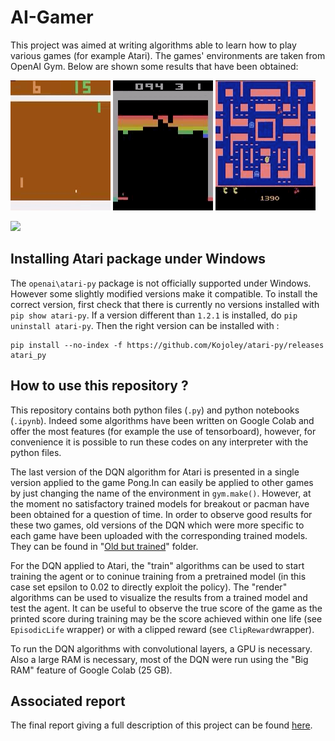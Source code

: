 # AI-Gamer

This project was aimed at writing algorithms able to learn how to play various games (for example Atari). The games' environments are taken from OpenAI Gym. Below are shown some results that have been obtained:

![](pong.gif)
![](breakout.gif)
![](pacman.gif)

[![](https://imgur.com/biAiR9L.png)](https://www.youtube.com/watch?v=eeM2Rdbufco)
## Installing Atari package under Windows
The ```openai\atari-py``` package is not officially supported under Windows. However some slightly modified versions make it compatible. To install the correct version, first check that there is currently no versions installed with ```pip show atari-py```. If a version different than ```1.2.1``` is installed, do ```pip uninstall atari-py```. Then the right version can be installed with : 
```
pip install --no-index -f https://github.com/Kojoley/atari-py/releases atari_py
```

## How to use this repository ?
This repository contains both python files (```.py```) and python notebooks (```.ipynb```). Indeed some algorithms have been written on Google Colab and offer the most features (for example the use of tensorboard), however, for convenience it is possible to run these codes on any interpreter with the python files.

The last version of  the DQN algorithm for Atari is presented in a single version applied to the game Pong.In can easily be applied to other games by just changing the name of the environment in ```gym.make()```. However, at the moment no satisfactory trained models for breakout or pacman have been obtained for a question of time. In order to observe good results for these two games, old versions of the DQN which were more specific to each game have been uploaded with the corresponding trained models. They can be found in "[Old but trained](https://github.com/nicolasbdls/AI-Gamer/tree/master/DQN/From%20pixels/Atari/Old%20but%20trained)" folder.

For the DQN applied to Atari, the "train" algorithms can be used to start training the agent or to coninue training from a pretrained model (in this case set epsilon to 0.02 to directly exploit the policy). The "render" algorithms can be used to visualize the results from a trained model and test the agent. It can be useful to observe the true score of the game as the printed score during training may be the score achieved within one life (see ```EpisodicLife``` wrapper) or with a clipped reward (see ```ClipReward```wrapper).

To run the DQN algorithms with convolutional layers, a GPU is necessary. Also a large RAM is necessary, most of the DQN were run using the "Big RAM" feature of Google Colab (25 GB).

## Associated report
The final report giving a full description of this project can be found [here](https://documentcloud.adobe.com/link/track?uri=urn:aaid:scds:US:cecbce1b-0d7c-4f68-8257-e124e598ae63).
